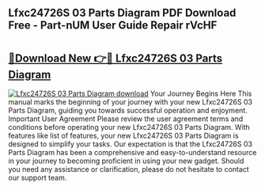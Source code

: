 ## Lfxc24726S 03 Parts Diagram PDF Download Free - Part-nUM User Guide Repair rVcHF

# <h2><a href="http://dfrmlkp.blite.top/?on=Lfxc24726S+03+Parts+Diagram">🔗Download New 👉🔴 Lfxc24726S 03 Parts Diagram</a></h2>

[![Lfxc24726S 03 Parts Diagram download](https://i.imgur.com/lujVjoI.png)](http://dfrmlkp.blite.top/?on=Lfxc24726S+03+Parts+Diagram)
Your Journey Begins Here This manual marks the beginning of your journey with your new Lfxc24726S 03 Parts Diagram, guiding you towards successful operation and enjoyment. Important User Agreement Please review the user agreement terms and conditions before operating your new Lfxc24726S 03 Parts Diagram. With features like list of features, your new Lfxc24726S 03 Parts Diagram is designed to simplify your tasks. Our expectation is that the Lfxc24726S 03 Parts Diagram has been a comprehensive and easy-to-understand resource in your journey to becoming proficient in using your new gadget. Should you need any assistance or clarification, please do not hesitate to contact our support team.
